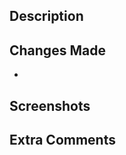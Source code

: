 <!-- Please include a summary of the change and which issue is fixed. Please also include relevant motivation and context -->
## Description

<!-- List all the changes that were made in this pull request --> 
## Changes Made
- 

<!-- If applicable, add screenshots to help explain your changes -->
## Screenshots


## Extra Comments
